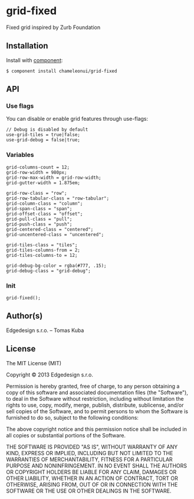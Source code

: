 
# grid-fixed

Fixed grid inspired by Zurb Foundation

## Installation

Install with [component](https://github.com/component/component):

    $ component install chameleonui/grid-fixed

## API

### Use flags 

You can disable or enable grid features through use-flags:

```
// Debug is disabled by default
use-grid-tiles = true|false;
use-grid-debug = false|true;
```

### Variables
```
grid-columns-count = 12;
grid-row-width = 980px;
grid-row-max-width = grid-row-width;
grid-gutter-width = 1.875em;

grid-row-class = "row";
grid-row-tabular-class = "row-tabular";
grid-column-class = "column";
grid-span-class = "span";
grid-offset-class = "offset";
grid-pull-class = "pull";
grid-push-class = "push";
grid-centered-class = "centered";
grid-uncentered-class = "uncentered";

grid-tiles-class = "tiles";
grid-tiles-columns-from = 2;
grid-tiles-columns-to = 12;

grid-debug-bg-color = rgba(#777, .15);
grid-debug-class = "grid-debug";
```

### Init

```
grid-fixed();
```


## Author(s)

Edgedesign s.r.o. – Tomas Kuba

## License

The MIT License (MIT)

Copyright © 2013 Edgedesign s.r.o.

Permission is hereby granted, free of charge, to any person obtaining a copy
of this software and associated documentation files (the "Software"), to deal
in the Software without restriction, including without limitation the rights
to use, copy, modify, merge, publish, distribute, sublicense, and/or sell
copies of the Software, and to permit persons to whom the Software is
furnished to do so, subject to the following conditions:

The above copyright notice and this permission notice shall be included in
all copies or substantial portions of the Software.

THE SOFTWARE IS PROVIDED "AS IS", WITHOUT WARRANTY OF ANY KIND, EXPRESS OR
IMPLIED, INCLUDING BUT NOT LIMITED TO THE WARRANTIES OF MERCHANTABILITY,
FITNESS FOR A PARTICULAR PURPOSE AND NONINFRINGEMENT. IN NO EVENT SHALL THE
AUTHORS OR COPYRIGHT HOLDERS BE LIABLE FOR ANY CLAIM, DAMAGES OR OTHER
LIABILITY, WHETHER IN AN ACTION OF CONTRACT, TORT OR OTHERWISE, ARISING FROM,
OUT OF OR IN CONNECTION WITH THE SOFTWARE OR THE USE OR OTHER DEALINGS IN
THE SOFTWARE.